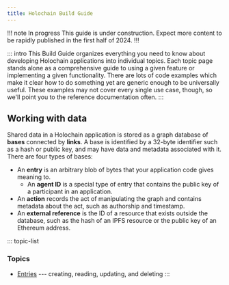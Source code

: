 ```yaml
---
title: Holochain Build Guide
---
```


!!! note In progress
This guide is under construction. Expect more content to be rapidly published in the first half of 2024.
!!!

::: intro
This Build Guide organizes everything you need to know about developing Holochain applications into individual topics. Each topic page stands alone as a comprehensive guide to using a given feature or implementing a given functionality. There are lots of code examples which make it clear how to do something yet are generic enough to be universally useful. These examples may not cover every single use case, though, so we'll point you to the reference documentation often.
:::

## Working with data

Shared data in a Holochain application is stored as a graph database of **bases** connected by **links**. A base is identified by a 32-byte identifier such as a hash or public key, and may have data and metadata associated with it. There are four types of bases:

* An **entry** is an arbitrary blob of bytes that your application code gives meaning to.
    * An **agent ID** is a special type of entry that contains the public key of a participant in an application.
* An **action** records the act of manipulating the graph and contains metadata about the act, such as authorship and timestamp.
* An **external reference** is the ID of a resource that exists outside the database, such as the hash of an IPFS resource or the public key of an Ethereum address.

::: topic-list
### Topics

* [Entries](/build/entries/) --- creating, reading, updating, and deleting
:::